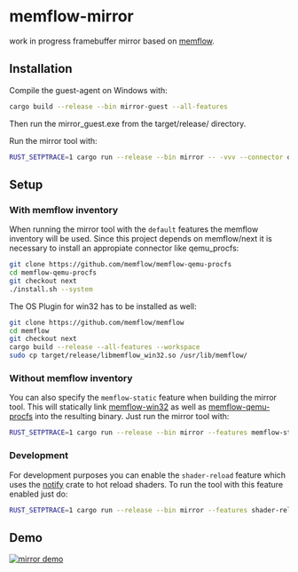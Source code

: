 # memflow-mirror

work in progress framebuffer mirror based on [memflow](https://github.com/memflow/memflow).

## Installation
Compile the guest-agent on Windows with:
```bash
cargo build --release --bin mirror-guest --all-features
```
Then run the mirror_guest.exe from the target/release/ directory.

Run the mirror tool with:
```bash
RUST_SETPTRACE=1 cargo run --release --bin mirror -- -vvv --connector qemu_procfs --process mirror_guest.exe
```

## Setup
### With memflow inventory
When running the mirror tool with the `default` features the memflow inventory will be used.
Since this project depends on memflow/next it is necessary to install an appropiate connector like qemu_procfs:
```bash
git clone https://github.com/memflow/memflow-qemu-procfs
cd memflow-qemu-procfs
git checkout next
./install.sh --system
```

The OS Plugin for win32 has to be installed as well:
```bash
git clone https://github.com/memflow/memflow
cd memflow
git checkout next
cargo build --release --all-features --workspace
sudo cp target/release/libmemflow_win32.so /usr/lib/memflow/
```

### Without memflow inventory
You can also specify the `memflow-static` feature when building the mirror tool.
This will statically link [memflow-win32](https://github.com/memflow/memflow/tree/next/memflow-win32) as well as [memflow-qemu-procfs](https://github.com/memflow/memflow-qemu-procfs/tree/next) into the resulting binary. Just run the mirror tool with:
```bash
RUST_SETPTRACE=1 cargo run --release --bin mirror --features memflow-static -- -vvv --connector qemu_procfs --process mirror_guest.exe
```

### Development
For development purposes you can enable the `shader-reload` feature which uses the [notify](https://github.com/notify-rs/notify) crate to hot reload shaders. To run the tool with this feature enabled just do:
```bash
RUST_SETPTRACE=1 cargo run --release --bin mirror --features shader-reload -- -vvv --connector qemu_procfs --process mirror_guest.exe
```

## Demo

[![mirror demo](http://img.youtube.com/vi/H-1wxAeocGA/0.jpg)](http://www.youtube.com/watch?v=H-1wxAeocGA "mirror demo")

